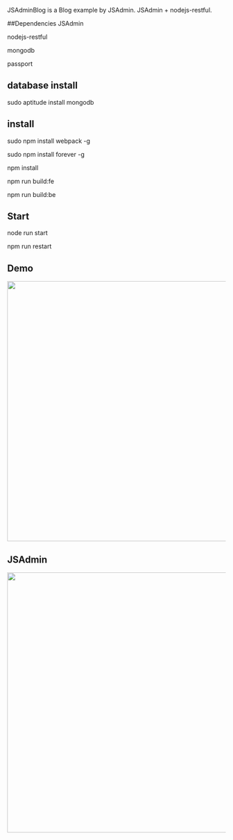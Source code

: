 JSAdminBlog is a Blog example by JSAdmin. JSAdmin + nodejs-restful.


##Dependencies
JSAdmin

nodejs-restful

mongodb

passport

## database install
sudo aptitude install mongodb

## install
sudo npm install webpack -g

sudo npm install forever -g

npm install

npm run build:fe

npm run build:be

## Start

node run start

npm run restart


## Demo

<p align="center"><a href="http://makerobot.org" target="_blank"><img width="600"src="http://jsadmin.makerobot.org/upload-1486169949080-image.png"></a></p>

## JSAdmin

<p align="center"><img width="600" src="http://jsadmin.makerobot.org/upload-1486170289261-image.png" ></p>

